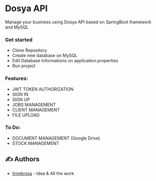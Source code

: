 # Dosya API

Manage your business using Dosya API based on SpringBoot framework and MySQL

### Get started ###
  * Clone Repository
  * Create new database on MySQL
  * Edit Database Informations on application.properties
  * Run project

### Features: ###
* JWT TOKEN AUTHORIZATION
* SIGN IN
* SIGN UP
* JOBS MANAGEMENT
* CLIENT MANAGEMENT
* FILE UPLOAD

### To Do: ###
* DOCUMENT MANAGEMENT (Google Drive)
* STOCK MANAGEMENT



## ✍️ Authors <a name = "authors"></a>
- [lirimkrosa](https://github.com/lirimkrosa) - Idea & All the work
